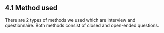 ## 4.1 Method used
There are 2 types of methods we used which are interview and questionnaire. Both methods consist of closed and open-ended questions. 
